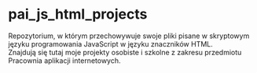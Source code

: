# pai_js_html_projects
Repozytorium, w którym przechowywuje swoje pliki pisane w skryptowym języku programowania JavaScript w języku znaczników HTML.<br>
Znajdują się tutaj moje projekty osobiste i szkolne z zakresu przedmiotu Pracownia aplikacji internetowych.<br>